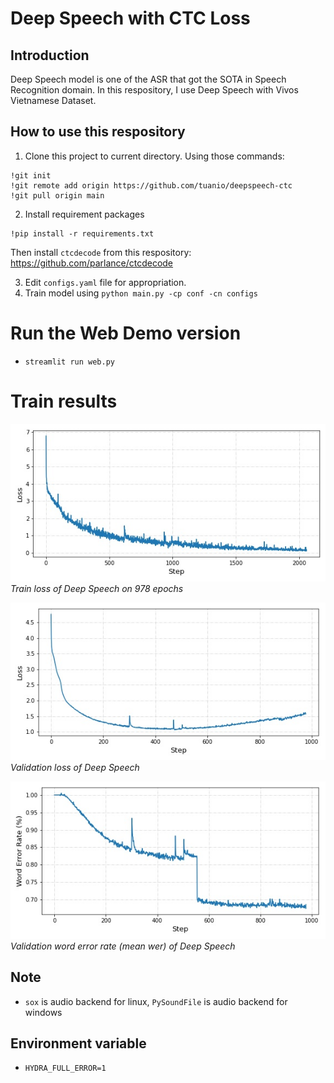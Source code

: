 # Deep Speech with CTC Loss

## Introduction

Deep Speech model is one of the ASR that got the SOTA in Speech Recognition domain. In this respository, I use Deep Speech with Vivos Vietnamese Dataset. 

## How to use this respository

1. Clone this project to current directory. Using those commands:
```
!git init
!git remote add origin https://github.com/tuanio/deepspeech-ctc
!git pull origin main
```
2. Install requirement packages
```
!pip install -r requirements.txt
```

Then install `ctcdecode` from this respository: https://github.com/parlance/ctcdecode

3. Edit `configs.yaml` file for appropriation.
4. Train model using `python main.py -cp conf -cn configs`

# Run the Web Demo version
- `streamlit run web.py`

# Train results

<p>
    <img src="assets\train_loss.jpg" alt="train_loss"/>
    <em>Train loss of Deep Speech on 978 epochs</em>
</p>

<p>
    <img src="assets\validation_loss.jpg" alt="validation_loss"/>
    <em>Validation loss of Deep Speech</em>
</p>

<p>
    <img src="assets\validation_wer.jpg" alt="validation_wer"/>
    <em>Validation word error rate (mean wer) of Deep Speech</em>
</p>

## Note
- `sox` is audio backend for linux, `PySoundFile` is audio backend for windows

## Environment variable
- `HYDRA_FULL_ERROR=1`